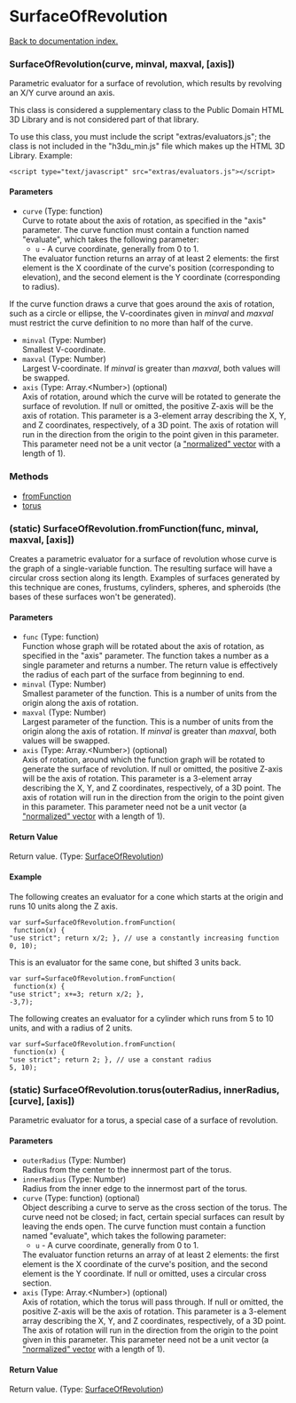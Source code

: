# SurfaceOfRevolution

[Back to documentation index.](index.md)

### SurfaceOfRevolution(curve, minval, maxval, [axis]) <a id='SurfaceOfRevolution'></a>

Parametric evaluator for a surface of revolution, which results by revolving
an X/Y curve around an axis.

This class is considered a supplementary class to the
Public Domain HTML 3D Library and is not considered part of that
library.

To use this class, you must include the script "extras/evaluators.js"; the
class is not included in the "h3du_min.js" file which makes up
the HTML 3D Library. Example:

    <script type="text/javascript" src="extras/evaluators.js"></script>

#### Parameters

* `curve` (Type: function)<br>
    Curve to rotate about the axis of rotation, as specified in the "axis" parameter. The curve function must contain a function named "evaluate", which takes the following parameter:<ul> <li><code>u</code> - A curve coordinate, generally from 0 to 1. </ul> The evaluator function returns an array of at least 2 elements: the first element is the X coordinate of the curve's position (corresponding to elevation), and the second element is the Y coordinate (corresponding to radius).

 If the curve function draws a curve that goes around the axis of rotation, such as a circle or ellipse, the V-coordinates given in _minval_ and _maxval_ must restrict the curve definition to no more than half of the curve.
* `minval` (Type: Number)<br>
    Smallest V-coordinate.
* `maxval` (Type: Number)<br>
    Largest V-coordinate. If _minval_ is greater than _maxval_, both values will be swapped.
* `axis` (Type: Array.&lt;Number>) (optional)<br>
    Axis of rotation, around which the curve will be rotated to generate the surface of revolution. If null or omitted, the positive Z-axis will be the axis of rotation. This parameter is a 3-element array describing the X, Y, and Z coordinates, respectively, of a 3D point. The axis of rotation will run in the direction from the origin to the point given in this parameter. This parameter need not be a unit vector (a <a href="H3DU.Math.md#H3DU.Math.vec3norm">"normalized" vector</a> with a length of 1).

### Methods

* [fromFunction](#SurfaceOfRevolution.fromFunction)
* [torus](#SurfaceOfRevolution.torus)

### (static) SurfaceOfRevolution.fromFunction(func, minval, maxval, [axis]) <a id='SurfaceOfRevolution.fromFunction'></a>

Creates a parametric evaluator for a surface of revolution
whose curve is the graph of a single-variable function.
The resulting surface will have a circular cross section
along its length.
Examples of surfaces generated by this technique are
cones, frustums, cylinders, spheres, and spheroids (the
bases of these surfaces won't be generated).

#### Parameters

* `func` (Type: function)<br>
    Function whose graph will be rotated about the axis of rotation, as specified in the "axis" parameter. The function takes a number as a single parameter and returns a number. The return value is effectively the radius of each part of the surface from beginning to end.
* `minval` (Type: Number)<br>
    Smallest parameter of the function. This is a number of units from the origin along the axis of rotation.
* `maxval` (Type: Number)<br>
    Largest parameter of the function. This is a number of units from the origin along the axis of rotation. If _minval_ is greater than _maxval_, both values will be swapped.
* `axis` (Type: Array.&lt;Number>) (optional)<br>
    Axis of rotation, around which the function graph will be rotated to generate the surface of revolution. If null or omitted, the positive Z-axis will be the axis of rotation. This parameter is a 3-element array describing the X, Y, and Z coordinates, respectively, of a 3D point. The axis of rotation will run in the direction from the origin to the point given in this parameter. This parameter need not be a unit vector (a <a href="H3DU.Math.md#H3DU.Math.vec3norm">"normalized" vector</a> with a length of 1).

#### Return Value

Return value. (Type: <a href="SurfaceOfRevolution.md">SurfaceOfRevolution</a>)

#### Example

The following creates an evaluator for a cone
which starts at the origin and runs 10 units along the Z axis.

    var surf=SurfaceOfRevolution.fromFunction(
     function(x) {
    "use strict"; return x/2; }, // use a constantly increasing function
    0, 10);

This is an evaluator for the same cone, but
shifted 3 units back.

    var surf=SurfaceOfRevolution.fromFunction(
     function(x) {
    "use strict"; x+=3; return x/2; },
    -3,7);

The following creates an evaluator for a cylinder
which runs from 5 to 10 units, and with a radius of 2 units.

    var surf=SurfaceOfRevolution.fromFunction(
     function(x) {
    "use strict"; return 2; }, // use a constant radius
    5, 10);

### (static) SurfaceOfRevolution.torus(outerRadius, innerRadius, [curve], [axis]) <a id='SurfaceOfRevolution.torus'></a>

Parametric evaluator for a torus, a special case of a surface of revolution.

#### Parameters

* `outerRadius` (Type: Number)<br>
    Radius from the center to the innermost part of the torus.
* `innerRadius` (Type: Number)<br>
    Radius from the inner edge to the innermost part of the torus.
* `curve` (Type: function) (optional)<br>
    Object describing a curve to serve as the cross section of the torus. The curve need not be closed; in fact, certain special surfaces can result by leaving the ends open. The curve function must contain a function named "evaluate", which takes the following parameter:<ul> <li><code>u</code> - A curve coordinate, generally from 0 to 1. </ul> The evaluator function returns an array of at least 2 elements: the first element is the X coordinate of the curve's position, and the second element is the Y coordinate. If null or omitted, uses a circular cross section.
* `axis` (Type: Array.&lt;Number>) (optional)<br>
    Axis of rotation, which the torus will pass through. If null or omitted, the positive Z-axis will be the axis of rotation. This parameter is a 3-element array describing the X, Y, and Z coordinates, respectively, of a 3D point. The axis of rotation will run in the direction from the origin to the point given in this parameter. This parameter need not be a unit vector (a <a href="H3DU.Math.md#H3DU.Math.vec3norm">"normalized" vector</a> with a length of 1).

#### Return Value

Return value. (Type: <a href="SurfaceOfRevolution.md">SurfaceOfRevolution</a>)
